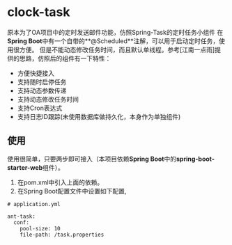 # clock-task


原本为了OA项目中的定时发送邮件功能，仿照Spring-Task的定时任务小组件
在**Spring Boot**中有一个自带的**@Scheduled**注解，可以用于启动定时任务，使用很方便。
但是不能动态修改任务时间，而且默认单线程。参考[江南一点雨]提供的思路，仿照后的组件有一下特性：


- 方便快捷接入
- 支持随时启停任务
- 支持动态参数传递
- 支持动态修改任务时间
- 支持Cron表达式
- 支持日志ID跟踪(未使用数据库做持久化，本身作为单独组件)


## 使用
使用很简单，只要两步即可接入（本项目依赖**Spring Boot**中的**spring-boot-starter-web**组件）。

1. 在pom.xml中引入上面的依赖。
2. 在Spring Boot配置文件中设置如下配置,

```
# application.yml

ant-task:
  conf:
    pool-size: 10
    file-path: /task.properties
```








